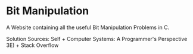 # Bit Manipulation
A Website containing all the useful Bit Manipulation Problems in C.

Solution Sources: Self + Computer Systems: A Programmer's Perspective 3E) + Stack Overflow
